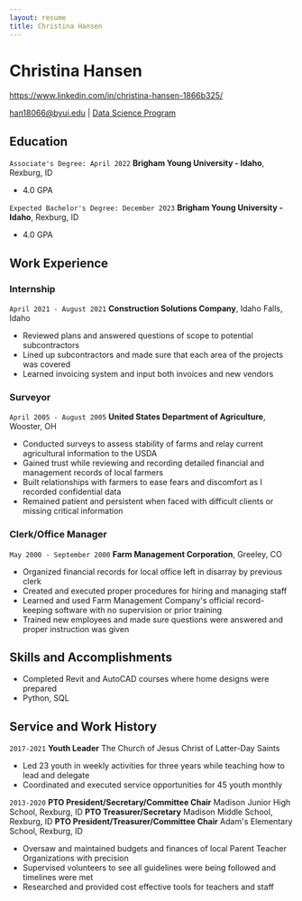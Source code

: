 ```yaml
---
layout: resume
title: Christina Hansen
---
```

# Christina Hansen
https://www.linkedin.com/in/christina-hansen-1866b325/

<div id="webaddress">
<a href="han18066@byui.edu">han18066@byui.edu</a>
| <a href="https://byuidatascience.github.io/development.html">Data Science Program</a>
</div>

<!-- https://www.monique.tech/the-art-of-markdown -->


## Education

`Associate's Degree: April 2022`
__Brigham Young University - Idaho__, Rexburg, ID

- 4.0 GPA

`Expected Bachelor's Degree: December 2023`
__Brigham Young University - Idaho__, Rexburg, ID

- 4.0 GPA


## Work Experience

### Internship

`April 2021 - August 2021`
__Construction Solutions Company__, Idaho Falls, Idaho

- Reviewed plans and answered questions of scope to potential subcontractors
- Lined up subcontractors and made sure that each area of the projects was covered
- Learned invoicing system and input both invoices and new vendors

### Surveyor

`April 2005 - August 2005`
__United States Department of Agriculture__, Wooster, OH

- Conducted surveys to assess stability of farms and relay current agricultural information to the USDA
- Gained trust while reviewing and recording detailed financial and management records of local farmers
- Built relationships with farmers to ease fears and discomfort as I recorded confidential data
- Remained patient and persistent when faced with difficult clients or missing critical information

### Clerk/Office Manager

`May 2000 - September 2000`
__Farm Management Corporation__, Greeley, CO

- Organized financial records for local office left in disarray by previous clerk
- Created and executed proper procedures for hiring and managing staff
- Learned and used Farm Management Company's official record-keeping software with no supervision or prior training
- Trained new employees and made sure questions were answered and proper instruction was given

## Skills and Accomplishments

- Completed Revit and AutoCAD courses where home designs were prepared
- Python, SQL

## Service and Work History

`2017-2021`
__Youth Leader__ The Church of Jesus Christ of Latter-Day Saints

- Led 23 youth in weekly activities for three years while teaching how to lead and delegate
- Coordinated and executed service opportunities for 45 youth monthly

`2013-2020`
__PTO President/Secretary/Committee Chair__ Madison Junior High School, Rexburg, ID
__PTO Treasurer/Secretary__ Madison Middle School, Rexburg, ID
__PTO President/Treasurer/Committee Chair__ Adam's Elementary School, Rexburg, ID

- Oversaw and maintained budgets and finances of local Parent Teacher Organizations with precision
- Supervised volunteers to see all guidelines were being followed and timelines were met
- Researched and provided cost effective tools for teachers and staff



<!-- ### Footer

Last updated: May 2013 -->


